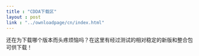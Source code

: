 ```yaml
---
title : "CDDA下载区"
layout : post
link : "../ownloadpage/cn/index.html"
---
```

还在为下载哪个版本而头疼烦恼吗？在这里有经过测试的相对稳定的新版和整合包可供下载！
